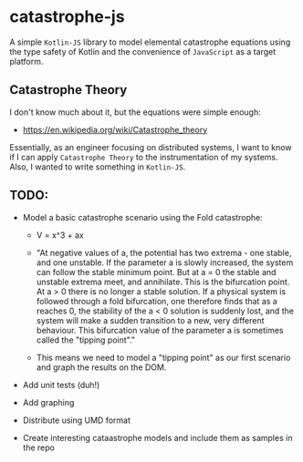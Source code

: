 catastrophe-js
==============

A simple `Kotlin-JS` library to model elemental catastrophe equations using the type
safety of Kotlin and the convenience of `JavaScript` as a target platform.

## Catastrophe Theory

I don't know much about it, but the equations were simple enough:

  * https://en.wikipedia.org/wiki/Catastrophe_theory
  
Essentially, as an engineer focusing on distributed systems, I want to know if I can apply
`Catastrophe Theory` to the instrumentation of my systems.  Also, I wanted to write something
in `Kotlin-JS`.

## TODO:

  *  Model a basic catastrophe scenario using the Fold catastrophe:

      * V = x^3 + ax
    
      * "At negative values of a, the potential has two extrema - one stable, and one unstable. If the parameter a is slowly increased, the system can follow the stable minimum point. But at a = 0 the stable and unstable extrema meet, and annihilate. This is the bifurcation point. At a > 0 there is no longer a stable solution. If a physical system is followed through a fold bifurcation, one therefore finds that as a reaches 0, the stability of the a < 0 solution is suddenly lost, and the system will make a sudden transition to a new, very different behaviour. This bifurcation value of the parameter a is sometimes called the "tipping point"."

      * This means we need to model a "tipping point" as our first scenario and graph the results on the DOM.
 
  *  Add unit tests (duh!)
  
  *  Add graphing
  
  *  Distribute using UMD format
  
  *  Create interesting cataastrophe models and include them as samples in the repo